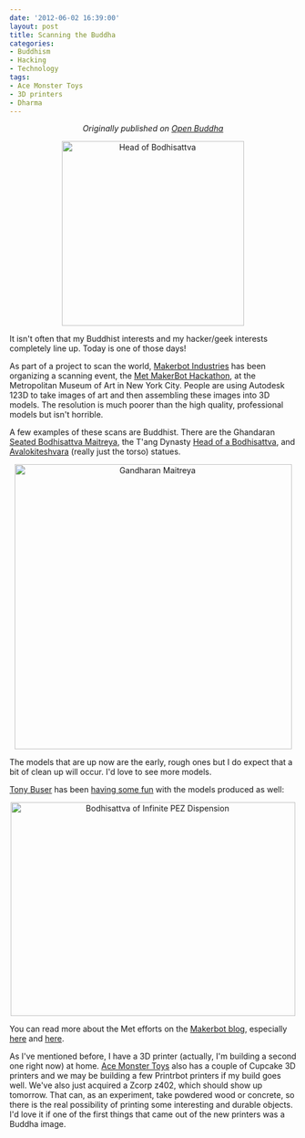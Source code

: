 ```yaml
---
date: '2012-06-02 16:39:00'
layout: post
title: Scanning the Buddha
categories:
- Buddhism
- Hacking
- Technology
tags:
- Ace Monster Toys
- 3D printers
- Dharma
---
```

<p style="text-align:center"><em>Originally published on <a href="http://www.openbuddha.com/2012/06/02/Scanning-the-Buddha/">Open Buddha</a></em></p>
<p style="text-align:center"><a href="http://www.flickr.com/photos/albill/7329191624/" title="Head of Bodhisattva by albill, on Flickr"><img src="http://farm9.staticflickr.com/8159/7329191624_b3119c3121.jpg" width="320" height="324" alt="Head of Bodhisattva"></a></p>
It isn't often that my Buddhist interests and my hacker/geek interests completely line up. Today is one of those days!

As part of a project to scan the world, [Makerbot Industries](http://www.makerbot.com) has been organizing a scanning event, the [Met MakerBot Hackathon](http://www.makerbot.com/blog/2012/05/31/met-makerbot-hackathon-art-to-the-people/), at the Metropolitan Museum of Art in New York City. People are using Autodesk 123D to take images of art and then assembling these images into 3D models. The resolution is much poorer than the high quality, professional models but isn't horrible. 

A few examples of these scans are Buddhist. There are the Ghandaran [Seated Bodhisattva Maitreya](http://www.thingiverse.com/thing:24124), the T'ang Dynasty [Head of a Bodhisattva](http://www.thingiverse.com/thing:24101), and [Avalokiteshvara](http://www.thingiverse.com/thing:24033) (really just the torso) statues.

<p style="text-align:center"><a href="http://www.flickr.com/photos/albill/7323520922/" title="Gandharan Maitreya by albill, on Flickr"><img src="http://farm8.staticflickr.com/7233/7323520922_24ed9b0108.jpg" width="487" height="500" alt="Gandharan Maitreya"></a></p>

The models that are up now are the early, rough ones but I do expect that a bit of clean up will occur. I'd love to see more models.

[Tony Buser](http://tonybuser.com/) has been [having some fun](http://www.thingiverse.com/thing:24129) with the models produced as well:

<p style="text-align:center"><a href="http://www.flickr.com/photos/tbuser/7317098080/" title="Bodhisattva of Infinite PEZ Dispension by Tony Buser, on Flickr"><img src="http://farm9.staticflickr.com/8016/7317098080_d35225d178.jpg" width="500" height="375" alt="Bodhisattva of Infinite PEZ Dispension"></a></p>

You can read more about the Met efforts on the [Makerbot blog](http://www.makerbot.com/blog/), especially [here](http://www.makerbot.com/blog/2012/06/02/the-art-is-spreading/) and [here](http://www.makerbot.com/blog/2012/06/01/met-makerbot-hackathon-art-now-on-thingiverse/).

As I've mentioned before, I have a 3D printer (actually, I'm building a second one right now) at home. [Ace Monster Toys](http://www.acemonstertoys.org) also has a couple of Cupcake 3D printers and we may be building a few Printrbot printers if my build goes well. We've also just acquired a Zcorp z402, which should show up tomorrow. That can, as an experiment, take powdered wood or concrete, so there is the real possibility of printing some interesting and durable objects. I'd love it if one of the first things that came out of the new printers was a Buddha image.
